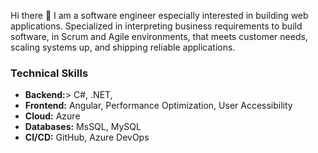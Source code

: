  Hi there 👋 I am a software engineer especially interested in building web applications. Specialized in interpreting business requirements to build software, 
 in Scrum and Agile environments, that meets customer needs, scaling systems up, and shipping reliable applications.

<h3>Technical Skills</h3>
<ul>
 <li><strong>Backend:</strong>> C#, .NET, </li>
 <li><strong>Frontend:</strong> Angular, Performance Optimization, User Accessibility </li>
 <li><strong>Cloud:</strong> Azure</li>
<li><strong>Databases:</strong> MsSQL, MySQL</li>
<li><strong>CI/CD:</strong> GitHub, Azure DevOps</li>
</ul>




<!--
**zino-sage/zino-sage** is a ✨ _special_ ✨ repository because its `README.md` (this file) appears on your GitHub profile.

Here are some ideas to get you started:

- 🔭 I’m currently working on ...
- 🌱 I’m currently learning ...
- 👯 I’m looking to collaborate on ...
- 🤔 I’m looking for help with ...
- 💬 Ask me about ...
- 📫 How to reach me: ...
- 😄 Pronouns: ...
- ⚡ Fun fact: ...
-->
